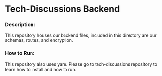 # Tech-Discussions Backend

### Description: 

This repository houses our backend files, included in this directory are our schemas, routes, and encryption.

### How to Run: 

This repository also uses yarn. Please go to tech-discussions repository to learn how to install and how to run.
